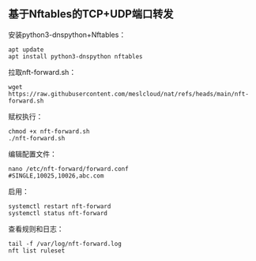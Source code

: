## 基于Nftables的TCP+UDP端口转发
安装python3-dnspython+Nftables：
```shell
apt update
apt install python3-dnspython nftables
```

拉取nft-forward.sh：
```shell
wget https://raw.githubusercontent.com/meslcloud/nat/refs/heads/main/nft-forward.sh
```

赋权执行：
```shell
chmod +x nft-forward.sh
./nft-forward.sh
```

编辑配置文件：
```shell
nano /etc/nft-forward/forward.conf
#SINGLE,10025,10026,abc.com
```

启用：
```shell
systemctl restart nft-forward
systemctl status nft-forward
```

查看规则和日志：
```shell
tail -f /var/log/nft-forward.log
nft list ruleset
```
